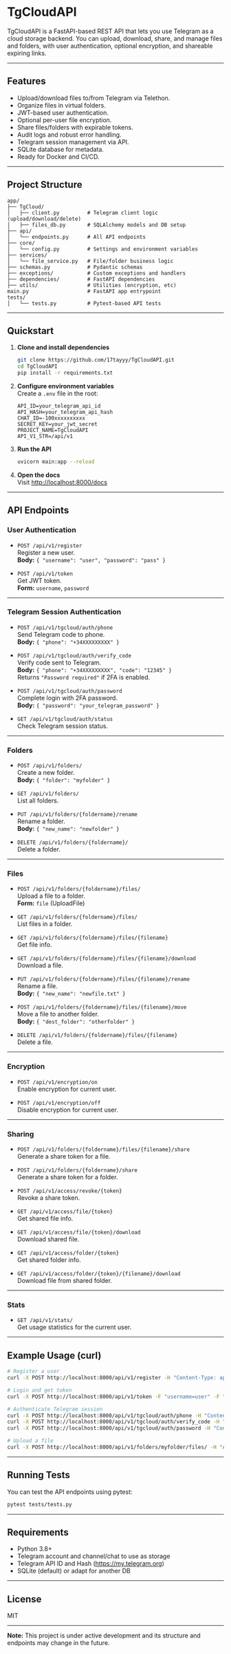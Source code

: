 # TgCloudAPI

TgCloudAPI is a FastAPI-based REST API that lets you use Telegram as a cloud storage backend. You can upload, download, share, and manage files and folders, with user authentication, optional encryption, and shareable expiring links.

---

## Features

- Upload/download files to/from Telegram via Telethon.
- Organize files in virtual folders.
- JWT-based user authentication.
- Optional per-user file encryption.
- Share files/folders with expirable tokens.
- Audit logs and robust error handling.
- Telegram session management via API.
- SQLite database for metadata.
- Ready for Docker and CI/CD.

---

## Project Structure

```
app/
├── TgCloud/
│   ├── client.py         # Telegram client logic (upload/download/delete)
│   ├── files_db.py       # SQLAlchemy models and DB setup
├── api/
│   └── endpoints.py      # All API endpoints
├── core/
│   └── config.py         # Settings and environment variables
├── services/
│   └── file_service.py   # File/folder business logic
├── schemas.py            # Pydantic schemas
├── exceptions/           # Custom exceptions and handlers
├── dependencies/         # FastAPI dependencies
├── utils/                # Utilities (encryption, etc)
main.py                   # FastAPI app entrypoint
tests/
│   └── tests.py          # Pytest-based API tests
```

---

## Quickstart

1. **Clone and install dependencies**
   ```bash
   git clone https://github.com/17tayyy/TgCloudAPI.git
   cd TgCloudAPI
   pip install -r requirements.txt
   ```

2. **Configure environment variables**  
   Create a `.env` file in the root:
   ```
   API_ID=your_telegram_api_id
   API_HASH=your_telegram_api_hash
   CHAT_ID=-100xxxxxxxxxx
   SECRET_KEY=your_jwt_secret
   PROJECT_NAME=TgCloudAPI
   API_V1_STR=/api/v1
   ```

3. **Run the API**
   ```bash
   uvicorn main:app --reload
   ```

4. **Open the docs**  
   Visit [http://localhost:8000/docs](http://localhost:8000/docs)

---

## API Endpoints

### User Authentication

- `POST /api/v1/register`  
  Register a new user.  
  **Body:** `{ "username": "user", "password": "pass" }`

- `POST /api/v1/token`  
  Get JWT token.  
  **Form:** `username`, `password`

---

### Telegram Session Authentication

- `POST /api/v1/tgcloud/auth/phone`  
  Send Telegram code to phone.  
  **Body:** `{ "phone": "+34XXXXXXXXX" }`

- `POST /api/v1/tgcloud/auth/verify_code`  
  Verify code sent to Telegram.  
  **Body:** `{ "phone": "+34XXXXXXXXX", "code": "12345" }`  
  Returns `"Password required"` if 2FA is enabled.

- `POST /api/v1/tgcloud/auth/password`  
  Complete login with 2FA password.  
  **Body:** `{ "password": "your_telegram_password" }`

- `GET /api/v1/tgcloud/auth/status`  
  Check Telegram session status.

---

### Folders

- `POST /api/v1/folders/`  
  Create a new folder.  
  **Body:** `{ "folder": "myfolder" }`

- `GET /api/v1/folders/`  
  List all folders.

- `PUT /api/v1/folders/{foldername}/rename`  
  Rename a folder.  
  **Body:** `{ "new_name": "newfolder" }`

- `DELETE /api/v1/folders/{foldername}/`  
  Delete a folder.

---

### Files

- `POST /api/v1/folders/{foldername}/files/`  
  Upload a file to a folder.  
  **Form:** `file` (UploadFile)

- `GET /api/v1/folders/{foldername}/files/`  
  List files in a folder.

- `GET /api/v1/folders/{foldername}/files/{filename}`  
  Get file info.

- `GET /api/v1/folders/{foldername}/files/{filename}/download`  
  Download a file.

- `PUT /api/v1/folders/{foldername}/files/{filename}/rename`  
  Rename a file.  
  **Body:** `{ "new_name": "newfile.txt" }`

- `POST /api/v1/folders/{foldername}/files/{filename}/move`  
  Move a file to another folder.  
  **Body:** `{ "dest_folder": "otherfolder" }`

- `DELETE /api/v1/folders/{foldername}/files/{filename}`  
  Delete a file.

---

### Encryption

- `POST /api/v1/encryption/on`  
  Enable encryption for current user.

- `POST /api/v1/encryption/off`  
  Disable encryption for current user.

---

### Sharing

- `POST /api/v1/folders/{foldername}/files/{filename}/share`  
  Generate a share token for a file.

- `POST /api/v1/folders/{foldername}/share`  
  Generate a share token for a folder.

- `POST /api/v1/access/revoke/{token}`  
  Revoke a share token.

- `GET /api/v1/access/file/{token}`  
  Get shared file info.

- `GET /api/v1/access/file/{token}/download`  
  Download shared file.

- `GET /api/v1/access/folder/{token}`  
  Get shared folder info.

- `GET /api/v1/access/folder/{token}/{filename}/download`  
  Download file from shared folder.

---

### Stats

- `GET /api/v1/stats/`  
  Get usage statistics for the current user.

---

## Example Usage (curl)

```bash
# Register a user
curl -X POST http://localhost:8000/api/v1/register -H "Content-Type: application/json" -d '{"username":"user","password":"pass"}'

# Login and get token
curl -X POST http://localhost:8000/api/v1/token -F "username=user" -F "password=pass"

# Authenticate Telegram session
curl -X POST http://localhost:8000/api/v1/tgcloud/auth/phone -H "Content-Type: application/json" -d '{"phone":"+34XXXXXXXXX"}'
curl -X POST http://localhost:8000/api/v1/tgcloud/auth/verify_code -H "Content-Type: application/json" -d '{"phone":"+34XXXXXXXXX","code":"12345"}'
curl -X POST http://localhost:8000/api/v1/tgcloud/auth/password -H "Content-Type: application/json" -d '{"password":"your_telegram_password"}'

# Upload a file
curl -X POST http://localhost:8000/api/v1/folders/myfolder/files/ -H "Authorization: Bearer <token>" -F "file=@/path/to/file.txt"
```

---

## Running Tests

You can test the API endpoints using pytest:

```bash
pytest tests/tests.py
```

---

## Requirements

- Python 3.8+
- Telegram account and channel/chat to use as storage
- Telegram API ID and Hash (https://my.telegram.org)
- SQLite (default) or adapt for another DB

---

## License

MIT

---

**Note:** This project is under active development and its structure and endpoints may change in the future.